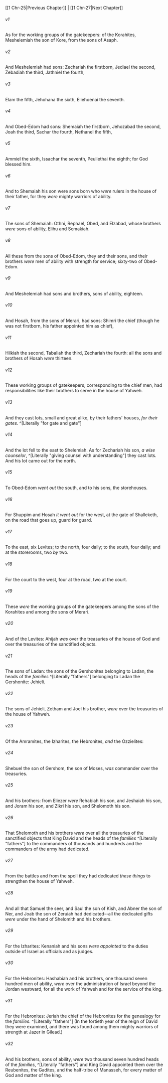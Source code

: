 ﻿---
aliases:
  - 1 Chronicles 26
---

[[1 Chr-25|Previous Chapter]] | [[1 Chr-27|Next Chapter]]

###### v1
As for the working groups of the gatekeepers: of the Korahites, Meshelemiah the son of Kore, from the sons of Asaph.

###### v2
And Meshelemiah had sons: Zechariah the firstborn, Jediael the second, Zebadiah the third, Jathniel the fourth,

###### v3
Elam the fifth, Jehohana the sixth, Eliehoenai the seventh.

###### v4
And Obed-Edom had sons: Shemaiah the firstborn, Jehozabad the second, Joah the third, Sachar the fourth, Nethanel the fifth,

###### v5
Ammiel the sixth, Issachar the seventh, Peullethai the eighth; for God blessed him.

###### v6
And to Shemaiah his son were sons born who _were_ rulers in the house of their father, for they _were_ mighty warriors of ability.

###### v7
The sons of Shemaiah: Othni, Rephael, Obed, and Elzabad, whose brothers _were_ sons of ability, Elihu and Semakiah.

###### v8
All these from the sons of Obed-Edom, they and their sons, and their brothers _were_ men of ability with strength for service; sixty-two of Obed-Edom.

###### v9
And Meshelemiah had sons and brothers, sons of ability, eighteen.

###### v10
And Hosah, from the sons of Merari, had sons: Shimri the chief (though he was not firstborn, his father appointed him as chief),

###### v11
Hilkiah the second, Tabaliah the third, Zechariah the fourth: all the sons and brothers of Hosah _were_ thirteen.

###### v12
These working groups of gatekeepers, corresponding to the chief men, had responsibilities like their brothers to serve in the house of Yahweh.

###### v13
And they cast lots, small and great alike, by their fathers' houses, _for their gates_. ^[Literally "for gate and gate"]

###### v14
And the lot fell to the east to Shelemiah. As for Zechariah his son, _a wise counselor_, ^[Literally "giving counsel with understanding"] they cast lots. And his lot came out for the north.

###### v15
To Obed-Edom _went out_ the south, and to his sons, the storehouses.

###### v16
For Shuppim and Hosah _it went out_ for the west, at the gate of Shalleketh, on the road that goes up, guard for guard.

###### v17
To the east, six Levites; to the north, four daily; to the south, four daily; and at the storerooms, two _by_ two.

###### v18
For the court to the west, four at the road, two at the court.

###### v19
These _were_ the working groups of the gatekeepers among the sons of the Korahites and among the sons of Merari.

###### v20
And of the Levites: Ahijah _was_ over the treasuries of the house of God and over the treasuries of the sanctified objects.

###### v21
The sons of Ladan: the sons of the Gershonites belonging to Ladan, the heads of the _families_ ^[Literally "fathers"] belonging to Ladan the Gershonite: Jehieli.

###### v22
The sons of Jehieli, Zetham and Joel his brother, _were_ over the treasuries of the house of Yahweh.

###### v23
Of the Amramites, the Izharites, the Hebronites, _and_ the Ozzielites:

###### v24
Shebuel the son of Gershom, the son of Moses, _was_ commander over the treasuries.

###### v25
And his brothers: from Eliezer _were_ Rehabiah his son, and Jeshaiah his son, and Joram his son, and Zikri his son, and Shelomoth his son.

###### v26
That Shelomoth and his brothers _were_ over all the treasuries of the sanctified objects that King David and the heads of the _families_ ^[Literally "fathers"] to the commanders of thousands and hundreds and the commanders of the army had dedicated.

###### v27
From the battles and from the spoil they had dedicated _these things_ to strengthen the house of Yahweh.

###### v28
And all that Samuel the seer, and Saul the son of Kish, and Abner the son of Ner, and Joab the son of Zeruiah had dedicated--all the dedicated gifts _were_ under the hand of Shelomith and his brothers.

###### v29
For the Izharites: Kenaniah and his sons _were appointed_ to the duties outside of Israel as officials and as judges.

###### v30
For the Hebronites: Hashabiah and his brothers, one thousand seven hundred men of ability, _were_ over the administration of Israel beyond the Jordan westward, for all the work of Yahweh and for the service of the king.

###### v31
For the Hebronites: Jeriah the chief of the Hebronites for the genealogy for the _families_. ^[Literally "fathers"] (In the fortieth year of the reign of David they were examined, and there was found among them mighty warriors of strength at Jazer in Gilead.)

###### v32
And his brothers, sons of ability, _were_ two thousand seven hundred heads of the _families_, ^[Literally "fathers"] and King David appointed them over the Reubenites, the Gadites, and the half-tribe of Manasseh, for every matter of God and matter of the king.